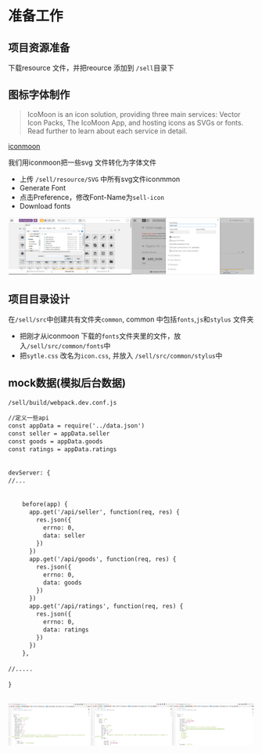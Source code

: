 # 准备工作

## 项目资源准备

下载resource 文件，并把reource 添加到 `/sell`目录下 



## 图标字体制作

> IcoMoon is an icon solution, providing three main services: Vector Icon Packs, The IcoMoon App, and hosting icons as SVGs or fonts. Read further to learn about each service in detail.

[iconmoon](https://icomoon.io/)

我们用iconmoon把一些svg 文件转化为字体文件

* 上传 `/sell/resource/SVG` 中所有svg文件iconmmon
* Generate Font
* 点击Preference，修改Font-Name为`sell-icon`
* Download fonts 

![img](./img/preparation_1.jpg)


## 项目目录设计

在`/sell/src`中创建共有文件夹`common`, common 中包括`fonts`,`js`和`stylus` 文件夹

* 把刚才从iconmoon 下载的`fonts`文件夹里的文件，放入`/sell/src/common/fonts`中
* 把`sytle.css` 改名为`icon.css`, 并放入 `/sell/src/common/stylus`中

## mock数据(模拟后台数据)

`/sell/build/webpack.dev.conf.js`


```
//定义一些api 
const appData = require('../data.json') 
const seller = appData.seller 
const goods = appData.goods 
const ratings = appData.ratings 


devServer: { 
//...

	
	before(app) { 
      app.get('/api/seller', function(req, res) { 
        res.json({ 
          errno: 0, 
          data: seller 
        }) 
      })   
      app.get('/api/goods', function(req, res) { 
        res.json({ 
          errno: 0, 
          data: goods 
        }) 
      })   
      app.get('/api/ratings', function(req, res) { 
        res.json({ 
          errno: 0, 
          data: ratings 
        }) 
      })   
    },

//.....

} 


```


![success](./img/preparation_2.jpg)
